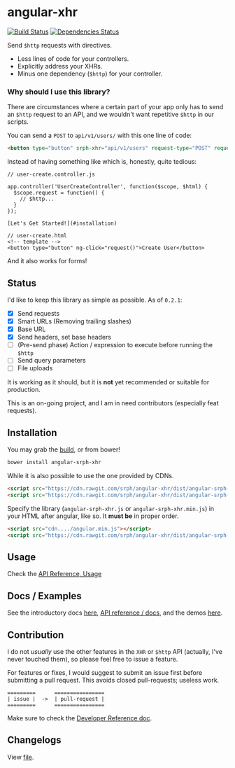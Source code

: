 angular-xhr
==============

[![Build Status](https://travis-ci.org/srph/angular-xhr.svg)](https://travis-ci.org/srph/angular-xhr)
[![Dependencies Status](https://david-dm.org/srph/angular-xhr.png)](https://david-dm.org/srph/angular-xhr.png)

Send ```$http``` requests with directives.

- Less lines of code for your controllers.
- Explicitly address your XHRs.
- Minus one dependency (```$http```) for your controller.

### Why should I use this library?

There are circumstances where a certain part of your app only has to send an ```$http``` request to an API, and we wouldn't want repetitive ```$http``` in our scripts.

You can send a ```POST``` to ```api/v1/users/``` with this one line of code:

```html
<button type="button" srph-xhr="api/v1/users" request-type="POST" request-data="formData">Create User</button>
```

Instead of having something like which is, honestly, quite tedious:

```
// user-create.controller.js

app.controller('UserCreateController', function($scope, $html) {
  $scope.request = function() {
  	// $http...
  }
});

[Let's Get Started!](#installation)

// user-create.html
<!-- template -->
<button type="button" ng-click="request()">Create User</button>
```

And it also works for forms!

## Status

I'd like to keep this library as simple as possible. As of ```0.2.1```:

- [x] Send requests
- [x] Smart URLs (Removing trailing slashes)
- [x] Base URL
- [x] Send headers, set base headers
- [ ] \(Pre-send phase) Action / expression to execute before running the ```$http```
- [ ] Send query parameters
- [ ] File uploads

It is working as it should, but it is **not** yet recommended or suitable for production.

This is an on-going project, and I am in need contributors (especially feat requests).

## Installation

You may grab the [build](https://cdn.rawgit.com/srph/angular-xhr/dist/angular-srph-xhr.js), or from bower!

```bash
bower install angular-srph-xhr
```

While it is also possible to use the one provided by CDNs.

```html
<script src="https://cdn.rawgit.com/srph/angular-xhr/dist/angular-srph-xhr.js"></script>
<script src="https://cdn.rawgit.com/srph/angular-xhr/dist/angular-srph-xhr.min.js"></script>
```

Specify the library (```angular-srph-xhr.js``` or ```angular-srph-xhr.min.js```) in your HTML after angular, like so. It **must be** in proper order.

```html
<script src="cdn..../angular.min.js"></script>
<script src="https://cdn.rawgit.com/srph/angular-xhr/dist/angular-srph-xhr.min.js"></script>
```

## Usage

Check the [API Reference, Usage](https://srph.github.io/angular-xhr/reference.html#api-reference-directive-usage)

## Docs / Examples

See the introductory docs [here](https://srph.github.io/angular-xhr), [API reference / docs](https://srph.github.io/angular-xhr/reference.html), and the demos [here](https://srph.github.io/angular-xhr/examples).

## Contribution

I do not *usually* use the other features in the ```XHR``` or ```$http``` API (actually, I've never touched them), so please feel free to issue a feature.

For features or fixes, I would suggest to submit an issue first before submitting a pull request. This avoids closed pull-requests; useless work.

```
=========      ================
| issue |  ->  | pull-request |
=========      ================
```

Make sure to check the [Developer Reference doc](//srph.github.io/angular-xhr/dev-reference.html).

## Changelogs

View [file](https://github.com/srph/angular-xhr/blob/master/CHANGELOG.MD).
